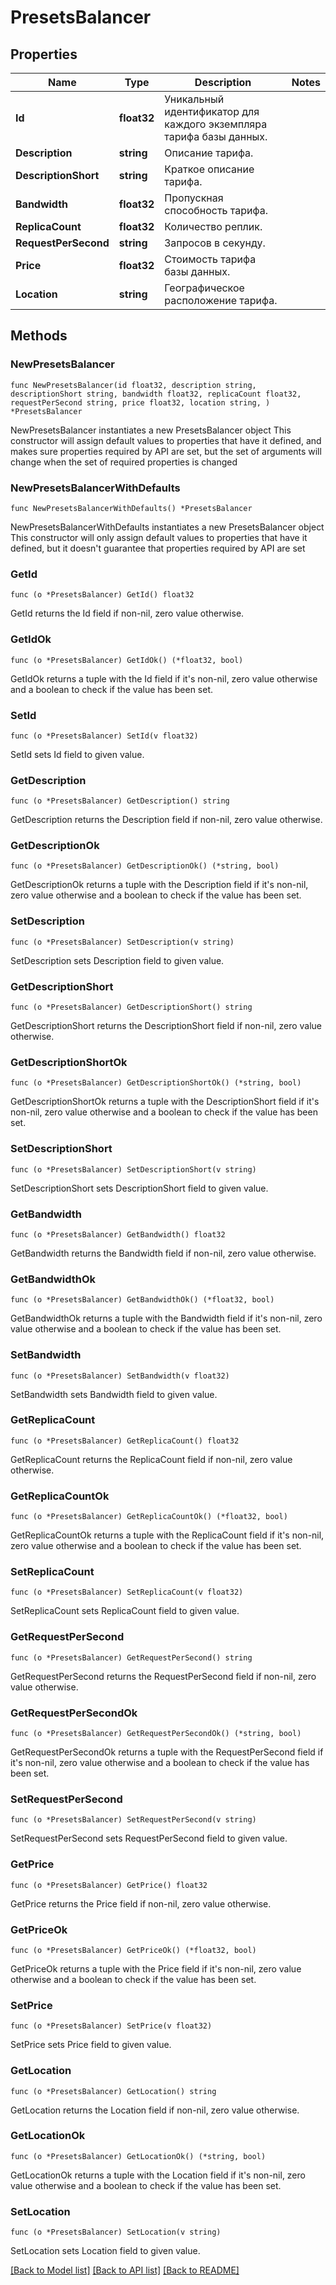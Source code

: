# PresetsBalancer

## Properties

Name | Type | Description | Notes
------------ | ------------- | ------------- | -------------
**Id** | **float32** | Уникальный идентификатор для каждого экземпляра тарифа базы данных. | 
**Description** | **string** | Описание тарифа. | 
**DescriptionShort** | **string** | Краткое описание тарифа. | 
**Bandwidth** | **float32** | Пропускная способность тарифа. | 
**ReplicaCount** | **float32** | Количество реплик. | 
**RequestPerSecond** | **string** | Запросов в секунду. | 
**Price** | **float32** | Стоимость тарифа базы данных. | 
**Location** | **string** | Географическое расположение тарифа. | 

## Methods

### NewPresetsBalancer

`func NewPresetsBalancer(id float32, description string, descriptionShort string, bandwidth float32, replicaCount float32, requestPerSecond string, price float32, location string, ) *PresetsBalancer`

NewPresetsBalancer instantiates a new PresetsBalancer object
This constructor will assign default values to properties that have it defined,
and makes sure properties required by API are set, but the set of arguments
will change when the set of required properties is changed

### NewPresetsBalancerWithDefaults

`func NewPresetsBalancerWithDefaults() *PresetsBalancer`

NewPresetsBalancerWithDefaults instantiates a new PresetsBalancer object
This constructor will only assign default values to properties that have it defined,
but it doesn't guarantee that properties required by API are set

### GetId

`func (o *PresetsBalancer) GetId() float32`

GetId returns the Id field if non-nil, zero value otherwise.

### GetIdOk

`func (o *PresetsBalancer) GetIdOk() (*float32, bool)`

GetIdOk returns a tuple with the Id field if it's non-nil, zero value otherwise
and a boolean to check if the value has been set.

### SetId

`func (o *PresetsBalancer) SetId(v float32)`

SetId sets Id field to given value.


### GetDescription

`func (o *PresetsBalancer) GetDescription() string`

GetDescription returns the Description field if non-nil, zero value otherwise.

### GetDescriptionOk

`func (o *PresetsBalancer) GetDescriptionOk() (*string, bool)`

GetDescriptionOk returns a tuple with the Description field if it's non-nil, zero value otherwise
and a boolean to check if the value has been set.

### SetDescription

`func (o *PresetsBalancer) SetDescription(v string)`

SetDescription sets Description field to given value.


### GetDescriptionShort

`func (o *PresetsBalancer) GetDescriptionShort() string`

GetDescriptionShort returns the DescriptionShort field if non-nil, zero value otherwise.

### GetDescriptionShortOk

`func (o *PresetsBalancer) GetDescriptionShortOk() (*string, bool)`

GetDescriptionShortOk returns a tuple with the DescriptionShort field if it's non-nil, zero value otherwise
and a boolean to check if the value has been set.

### SetDescriptionShort

`func (o *PresetsBalancer) SetDescriptionShort(v string)`

SetDescriptionShort sets DescriptionShort field to given value.


### GetBandwidth

`func (o *PresetsBalancer) GetBandwidth() float32`

GetBandwidth returns the Bandwidth field if non-nil, zero value otherwise.

### GetBandwidthOk

`func (o *PresetsBalancer) GetBandwidthOk() (*float32, bool)`

GetBandwidthOk returns a tuple with the Bandwidth field if it's non-nil, zero value otherwise
and a boolean to check if the value has been set.

### SetBandwidth

`func (o *PresetsBalancer) SetBandwidth(v float32)`

SetBandwidth sets Bandwidth field to given value.


### GetReplicaCount

`func (o *PresetsBalancer) GetReplicaCount() float32`

GetReplicaCount returns the ReplicaCount field if non-nil, zero value otherwise.

### GetReplicaCountOk

`func (o *PresetsBalancer) GetReplicaCountOk() (*float32, bool)`

GetReplicaCountOk returns a tuple with the ReplicaCount field if it's non-nil, zero value otherwise
and a boolean to check if the value has been set.

### SetReplicaCount

`func (o *PresetsBalancer) SetReplicaCount(v float32)`

SetReplicaCount sets ReplicaCount field to given value.


### GetRequestPerSecond

`func (o *PresetsBalancer) GetRequestPerSecond() string`

GetRequestPerSecond returns the RequestPerSecond field if non-nil, zero value otherwise.

### GetRequestPerSecondOk

`func (o *PresetsBalancer) GetRequestPerSecondOk() (*string, bool)`

GetRequestPerSecondOk returns a tuple with the RequestPerSecond field if it's non-nil, zero value otherwise
and a boolean to check if the value has been set.

### SetRequestPerSecond

`func (o *PresetsBalancer) SetRequestPerSecond(v string)`

SetRequestPerSecond sets RequestPerSecond field to given value.


### GetPrice

`func (o *PresetsBalancer) GetPrice() float32`

GetPrice returns the Price field if non-nil, zero value otherwise.

### GetPriceOk

`func (o *PresetsBalancer) GetPriceOk() (*float32, bool)`

GetPriceOk returns a tuple with the Price field if it's non-nil, zero value otherwise
and a boolean to check if the value has been set.

### SetPrice

`func (o *PresetsBalancer) SetPrice(v float32)`

SetPrice sets Price field to given value.


### GetLocation

`func (o *PresetsBalancer) GetLocation() string`

GetLocation returns the Location field if non-nil, zero value otherwise.

### GetLocationOk

`func (o *PresetsBalancer) GetLocationOk() (*string, bool)`

GetLocationOk returns a tuple with the Location field if it's non-nil, zero value otherwise
and a boolean to check if the value has been set.

### SetLocation

`func (o *PresetsBalancer) SetLocation(v string)`

SetLocation sets Location field to given value.



[[Back to Model list]](../README.md#documentation-for-models) [[Back to API list]](../README.md#documentation-for-api-endpoints) [[Back to README]](../README.md)


